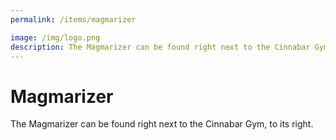 ```yaml
---
permalink: /items/magmarizer

image: /img/logo.png
description: The Magmarizer can be found right next to the Cinnabar Gym, to its right.
---
```


# Magmarizer

The Magmarizer can be found right next to the Cinnabar Gym, to its right.
